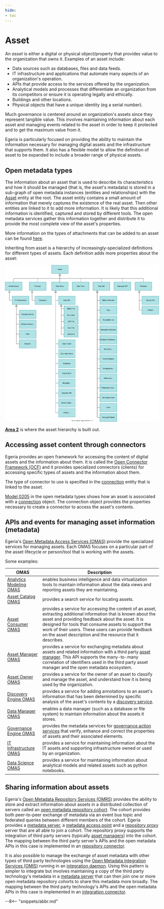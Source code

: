 ```yaml
---
hide:
- toc
---
```


<!-- SPDX-License-Identifier: CC-BY-4.0 -->
<!-- Copyright Contributors to the Egeria project. -->

# Asset

An *asset* is either a digital or physical object/property that provides value to the organization that owns it. Examples of an asset include:

- Data sources such as databases, files and data feeds.
- IT infrastructure and applications that automate many aspects of an organization's operation.
- APIs that provide access to the services offered by the organization.
- Analytical models and processes that differentiate an organization from its competitors or ensure it is operating legally and ethically.
- Buildings and other locations.
- Physical objects that have a unique identity (eg a serial number).

Much governance is centered around an organization's assets since they represent tangible value. This involves maintaining information about each asset and managing events related to the asset in order to keep it protected and to get the maximum value from it.

Egeria is particularly focused on providing the ability to maintain the information necessary for managing digital assets and the infrastructure that supports them. It also has a flexible model to allow the definition of asset to be expanded to include a broader range of physical assets.

## Open metadata types

The information about an asset that is used to describe its characteristics and how it should be managed (that is, the asset's metadata) is stored in a sub-graph of open metadata instances (entities and relationships) with the [Asset](/egeria-docs/types/0/0010-base-model/#asset) entity at the root. The asset entity contains a small amount of information that merely captures the existence of the real asset. Then other entities are linked to it to add more information. It is likely that this additional information is identified, captured and stored by different tools. The open metadata services gather this information together and distribute it to provide the most complete view of the asset's properties.

More information on the types of attachments that can be added to an asset can be found [here](../../../../../open-metadata-publication/website/cataloging-assets/asset-catalog-contents.md).

Inheriting from asset is a hierarchy of increasingly-specialized definitions for different types of assets. Each definition adds more properties about the asset:

![Asset hierarchy](asset-hierarchy.svg)

**[Area 2](/egeria-docs/types/2)** is where the asset hierarchy is built out.

## Accessing asset content through connectors

Egeria provides an open framework for accessing the content of digital assets and the information about them. It is called the [Open Connector Framework (OCF)](/egeria-docs/frameworks/ocf) and it provides specialized connectors (clients) for accessing specific types of assets and the information about them.

The type of connector to use is specified in the [connection](/egeria-docs/frameworks/ocf/#connection) entity that is linked to the asset.

[Model 0205](/egeria-docs/types/2/0205-connection-linkage) in the open metadata types shows how an asset is associated with a [connection](/egeria-docs/frameworks/ocf/#connection) object. The connection object provides the properties necessary to create a connector to access the asset's contents.

## APIs and events for managing asset information (metadata)

Egeria's [Open Metadata Access Services (OMAS)](/egeria-docs/services/omas) provide the specialized services for managing assets. Each OMAS focuses on a particular part of the asset lifecycle or person/tool that is working with the assets.

Some examples:

| OMAS | Description |
|---|---|
| [Analytics Modeling OMAS](/egeria-docs/services/omas/analytics-modeling) | enables business intelligence and data virtualization tools to maintain information about the data views and reporting assets they are maintaining. |
| [Asset Catalog OMAS](/egeria-docs/services/omas/asset-catalog) | provides a search service for locating assets. |
| [Asset Consumer OMAS](/egeria-docs/services/omas/asset-consumer) | provides a service for accessing the content of an asset, extracting additional information that is known about the asset and providing feedback about the asset. It is designed for tools that consume assets to support the work of their users. These users can provide feedback on the asset description and the resource that it describes. |
| [Asset Manager OMAS](/egeria-docs/services/omas/asset-manager) | provides a service for exchanging metadata about assets and related information with a third party [asset manager](../server-capabilities/asset-manager.md). This API supports the many-to-many correlation of identifiers used in the third party asset manager and the open metadata ecosystem. |
| [Asset Owner OMAS](/egeria-docs/services/omas/asset-owner) | provides a service for the owner of an asset to classify and manage the asset, and understand how it is being used by the organization. |
| [Discovery Engine OMAS](/egeria-docs/services/omas/discovery-engine) | provides a service for adding annotations to an asset's information that has been determined by specific analysis of the asset's contents by a [discovery service](/egeria-docs/frameworks/odf/#discovery-service). |
| [Data Manager OMAS](/egeria-docs/services/omas/data-manager) | enables a data manager (such as a database or file system) to maintain information about the assets it stores. |
| [Governance Engine OMAS](/egeria-docs/services/omas/governance-engine) | provides the metadata services for [governance action services](/egeria-docs/frameworks/gaf/#governance-action-service) that verify, enhance and correct the properties of assets and their associated elements. |
| [IT Infrastructure OMAS](/egeria-docs/services/omas/it-infrastructure) | provides a service for maintaining information about the IT assets and supporting infrastructure owned or used by an organization. |
| [Data Science OMAS](/egeria-docs/services/omas/data-science) | provides a service for maintaining information about analytical models and related assets such as python notebooks. |

## Sharing information about assets

Egeria's [Open Metadata Repository Services (OMRS)](/egeria-docs/services/omrs) provides the ability to store and extract information about assets in a distributed collection of servers called an [open metadata repository cohort](/egeria-docs/services/omrs/cohort). The cohort provides both peer-to-peer exchange of metadata via an event bus topic and federated queries between different members of the cohort. Egeria provides a [metadata server](/egeria-docs/concepts/metadata-server), a [metadata access point](/egeria-docs/concepts/metadata-access-point) and a [repository proxy](/egeria-docs/concepts/repository-proxy) server that are all able to join a cohort. The repository proxy supports the integration of third party servers (typically [asset managers](../server-capabilities/asset-manager.md)) into the cohort. The mapping between the third party server's APIs and the open metadata APIs in this case is implemented in an [repository connector](/egeria-docs/connectors/repository-connector).

It is also possible to manage the exchange of asset metadata with other types of third party technologies using the [Open Metadata Integration Services (OMIS)](/egeria-docs/services/omis) running in an [integration daemon](/egeria-docs/concepts/integration-daemon). Using this pattern is simpler to integrate but involves maintaining a copy of the third party technology's metadata in a [metadata server](/egeria-docs/concepts/metadata-server) that can then join one or more open metadata repository cohorts to share this metadata more broadly. The mapping between the third party technology's APIs and the open metadata APIs in this case is implemented in an [integration connector](/egeria-docs/connectors/integration-connector).

--8<-- "snippets/abbr.md"
